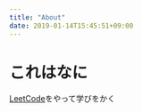 ```yaml
---
title: "About"
date: 2019-01-14T15:45:51+09:00
---
```


# これはなに
[LeetCode](https://leetcode.com/)をやって学びをかく
